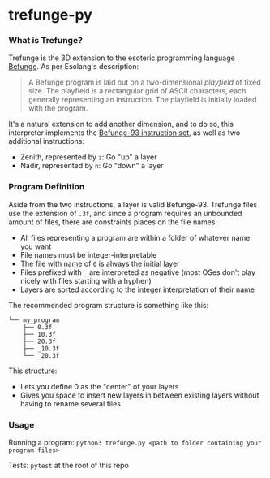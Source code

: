 # trefunge-py

### What is Trefunge?

Trefunge is the 3D extension to the esoteric programming language [Befunge](http://esolangs.org/wiki/Befunge). As per Esolang's description:
>A Befunge program is laid out on a two-dimensional _playfield_ of fixed size. The playfield is a rectangular grid of ASCII characters, each generally representing an instruction. The playfield is initially loaded with the program.

It's a natural extension to add another dimension, and to do so, this interpreter implements the [Befunge-93 instruction set](https://esolangs.org/wiki/Befunge#Instructions), as well as two additional instructions:
- Zenith, represented by `z`: Go "up" a layer
- Nadir, represented by `n`: Go "down" a layer

### Program Definition
Aside from the two instructions, a layer is valid Befunge-93. Trefunge files use the extension of `.3f`, and since a program requires an unbounded amount of files, there are constraints places on the file names:

- All files representing a program are within a folder of whatever name you want
- File names must be integer-interpretable
- The file with name of `0` is always the initial layer
- Files prefixed with `_` are interpreted as negative (most OSes don't play nicely with files starting with a hyphen)
- Layers are sorted according to the integer interpretation of their name

The recommended program structure is something like this:
```
└── my_program
    ├── 0.3f
    ├── 10.3f
    ├── 20.3f
    ├── _10.3f
    └── _20.3f
```
This structure:
- Lets you define 0 as the "center" of your layers
- Gives you space to insert new layers in between existing layers without having to rename several files

### Usage
Running a program:
`python3 trefunge.py <path to folder containing your program files>`

Tests:
`pytest` at the root of this repo